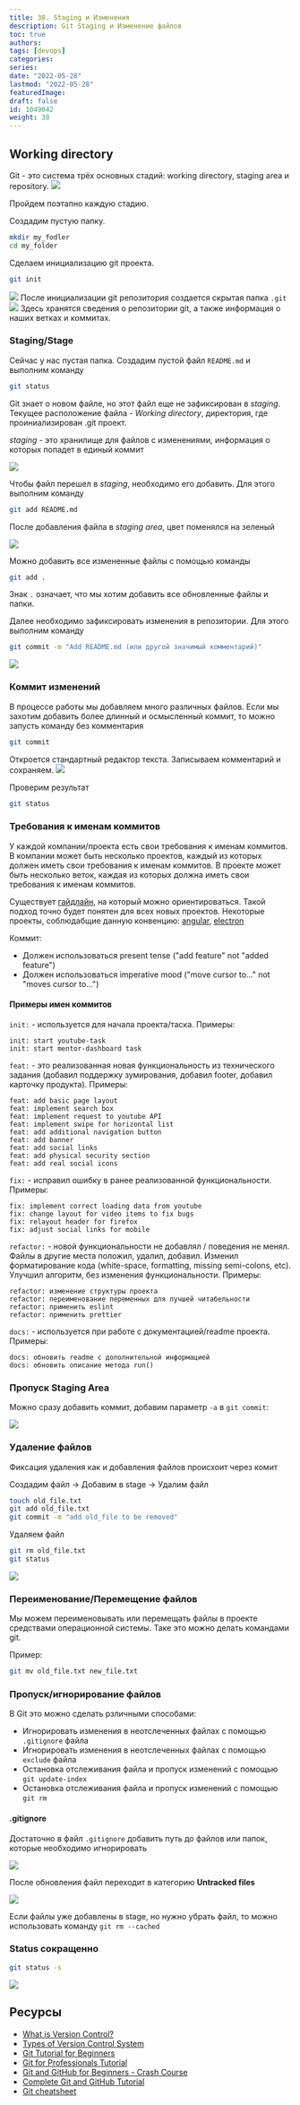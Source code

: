 ```yaml
---
title: 38. Staging и Изменения
description: Git Staging и Изменение файлов
toc: true
authors:
tags: [devops]
categories:
series: 
date: "2022-05-28"
lastmod: "2022-05-28"
featuredImage:
draft: false
id: 1049042
weight: 38
---
```


## Working directory

Git - это система трёх основных стадий: working directory, staging area и repository.
[![](../images/day38_git01.png?v2)](../images/day38_git01.png?v2)

Пройдем поэтапно каждую стадию.

Создадим пустую папку.
```bash
mkdir my_fodler
cd my_folder
```
Сделаем инициализацию git проекта.
```bash
git init
```
[![](../images/Day38_Git1.png)](../images/Day38_Git1.png)
После инициализации git репозитория создается скрытая папка `.git`
![](../images/Day38_Git2.png?v2)
Здесь хранятся сведения о репозитории git, а также информация о наших ветках и коммитах.
### Staging/Stage

Сейчас у нас пустая папка. Создадим пустой файл `README.md` и выполним команду
```bash
git status
```
Git знает о новом файле, но этот файл еще не зафиксирован в *staging*. Текущее расположение файла - *Working directory*, директория, где проиниализирован .git проект.

*staging* - это хранилище для файлов с изменениями, информация о которых попадет в единый коммит

![](../images/Day38_Git3.png?v3)

Чтобы файл перешел в *staging*, необходимо его добавить. Для этого выполним команду
```bash
git add README.md
```
После добавления файла в *staging area*, цвет поменялся на зеленый

![](../images/Day38_Git4.png?v2)

Можно добавить все измененные файлы с помощью команды
```bash
git add .
```
Знак `.` означает, что мы хотим добавить все обновленные файлы и папки.

Далее необходимо зафиксировать изменения в репозитории. Для этого выполним команду
```bash
git commit -m "Add README.md (или другой значимый комментарий)"
```
![](../images/Day38_Git5.png?v2)
### Коммит изменений
В процессе работы мы добавляем много различных файлов. Если мы захотим добавить более длинный и осмысленный коммит, то можно запусть команду без комментария

```bash
git commit
```
Откроется стандартный редактор текста. Записываем комментарий и сохраняем.
![](../images/Day38_Git7.png?v2)

Проверим результат
```bash
git status
```

### Требования к именам коммитов

У каждой компании/проекта есть свои требования к именам коммитов. В компании может быть несколько проектов, каждый из которых должен иметь свои требования к именам коммитов. В проекте может быть несколько веток, каждая из которых должна иметь свои требования к именам коммитов. 

Существует [гайдлайн](https://www.conventionalcommits.org/ru/v1.0.0/), на который можно ориентироваться. Такой подход точно будет понятен для всех новых проектов. Некоторые проекты, соблюдабщие данную конвенцию: [angular](https://github.com/angular/angular/commits/main), [electron](https://github.com/electron/electron/commits/)

Коммит:
* Должен использоваться present tense ("add feature" not "added feature")
* Должен использоваться imperative mood ("move cursor to..." not "moves cursor to...")

#### Примеры имен коммитов
`init:` - используется для начала проекта/таска. Примеры:
```
init: start youtube-task
init: start mentor-dashboard task
```
`feat:` - это реализованная новая функциональность из технического задания (добавил поддержку зумирования, добавил footer, добавил карточку продукта). Примеры:
```
feat: add basic page layout
feat: implement search box 
feat: implement request to youtube API
feat: implement swipe for horizontal list
feat: add additional navigation button
feat: add banner
feat: add social links
feat: add physical security section
feat: add real social icons
```
`fix:` - исправил ошибку в ранее реализованной функциональности. Примеры:
```
fix: implement correct loading data from youtube
fix: change layout for video items to fix bugs
fix: relayout header for firefox
fix: adjust social links for mobile
```
`refactor:` - новой функциональности не добавлял / поведения не менял. Файлы в другие места положил, удалил, добавил. Изменил форматирование кода (white-space, formatting, missing semi-colons, etc). Улучшил алгоритм, без изменения функциональности. Примеры:
```
refactor: изменение структуры проекта
refactor: переименование переменных для лучшей читабельности
refactor: применить eslint
refactor: применить prettier
```
`docs:` - используется при работе с документацией/readme проекта. Примеры:
```
docs: обновить readme с дополнительной информацией
docs: обновить описание метода run()
```

### Пропуск Staging Area

Можно сразу добавить коммит, добавим параметр `-a` в `git commit`:

![](../images/Day38_Git8.png?v2)

### Удаление файлов
Фиксация удаления как и добавления файлов происхоит через комит

Создадим файл -> Добавим в stage -> Удалим файл

```bash
touch old_file.txt
git add old_file.txt
git commit -m "add old_file to be removed"
```

Удаляем файл
    
```bash
git rm old_file.txt
git status
```

![](../images/Day38_Git9.png?v2)

### Переименование/Перемещение файлов

Мы можем переименовывать или перемещать файлы в проекте средствами операционной системы. Таке это можно делать командами git. 

Пример:

```bash
git mv old_file.txt new_file.txt
```

### Пропуск/игнорирование файлов

В Git это можно сделать рзличными способами:
- Игнорировать изменения в неотслеченных файлах с помощью `.gitignore` файла
- Игнорировать изменения в неотслеченных файлах с помощью `exclude` файла
- Остановка отслеживания файла и пропуск изменений с помощью `git update-index`
- Остановка отслеживания файла и пропуск изменений с помощью `git rm`

#### .gitignore

Достаточно в файл `.gitignore` добавить путь до файлов или папок, которые необходимо игнорировать

![](../images/Day38_Git13.png?v2)

После обновления файл переходит в категорию **Untracked files**

![](../images/Day38_Git14.png?v2)

Если файлы уже добавлены в stage, но нужно убрать файл, то можно использовать команду `git rm --cached`

### Status сокращенно

```bash
git status -s
```
![](../images/Day38_Git16.png?v1)
## Ресурсы 

- [What is Version Control?](https://www.youtube.com/watch?v=Yc8sCSeMhi4)
- [Types of Version Control System](https://www.youtube.com/watch?v=kr62e_n6QuQ)
- [Git Tutorial for Beginners](https://www.youtube.com/watch?v=8JJ101D3knE&t=52s) 
- [Git for Professionals Tutorial](https://www.youtube.com/watch?v=Uszj_k0DGsg) 
- [Git and GitHub for Beginners - Crash Course](https://www.youtube.com/watch?v=RGOj5yH7evk&t=8s) 
- [Complete Git and GitHub Tutorial](https://www.youtube.com/watch?v=apGV9Kg7ics)
- [Git cheatsheet](https://www.atlassian.com/git/tutorials/atlassian-git-cheatsheet)

